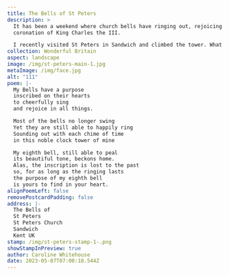 ```yaml
---
title: The Bells of St Peters
description: >
  It has been a weekend where church bells have ringing out, rejoicing in the
  coronation of King Charles the III.

  I recently visited St Peters in Sandwich and climbed the tower. What a Gem to visit. Here I learnt the bells had inscriptions on them, giving the bells a purpose to ring out. How cool is that?
collection: Wonderful Britain
aspect: landscape
image: /img/st-peters-main-1.jpg
metaImage: /img/face.jpg
alt: "111"
poem: |-
  My Bells have a purpose
  inscribed on their hearts
  to cheerfully sing
  and rejoice in all things.

  Most of the bells no longer swing
  Yet they are still able to happily ring
  Sounding out with each chime of time 
  in this noble clock tower of mine

  My eighth bell, still able to peal
  its beautiful tone, beckons home.
  Alas, the inscription is lost to the past
  so, for as long as the ringing lasts
  the purpose of my eighth bell 
  is yours to find in your heart.
alignPoemLeft: false
removePostcardPadding: false
address: |-
  The Bells of 
  St Peters
  St Peters Church
  Sandwich
  Kent UK
stamp: /img/st-peters-stamp-1-.png
showStampInPreview: true
author: Caroline Whitehouse
date: 2023-05-07T07:00:18.544Z
---
```

